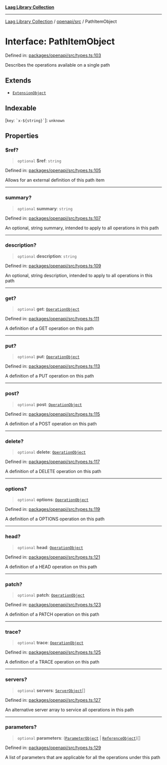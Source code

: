 [**Laag Library Collection**](../../../README.md)

***

[Laag Library Collection](../../../modules.md) / [openapi/src](../README.md) / PathItemObject

# Interface: PathItemObject

Defined in: [packages/openapi/src/types.ts:103](https://github.com/bschwarz/laag/blob/fbbd59f53b1467155cca720fc2d13c5cf1b8ba8f/packages/openapi/src/types.ts#L103)

Describes the operations available on a single path

## Extends

- [`ExtensionObject`](../../../@laag/core/interfaces/ExtensionObject.md)

## Indexable

\[`key`: `` `x-${string}` ``\]: `unknown`

## Properties

### $ref?

> `optional` **$ref**: `string`

Defined in: [packages/openapi/src/types.ts:105](https://github.com/bschwarz/laag/blob/fbbd59f53b1467155cca720fc2d13c5cf1b8ba8f/packages/openapi/src/types.ts#L105)

Allows for an external definition of this path item

***

### summary?

> `optional` **summary**: `string`

Defined in: [packages/openapi/src/types.ts:107](https://github.com/bschwarz/laag/blob/fbbd59f53b1467155cca720fc2d13c5cf1b8ba8f/packages/openapi/src/types.ts#L107)

An optional, string summary, intended to apply to all operations in this path

***

### description?

> `optional` **description**: `string`

Defined in: [packages/openapi/src/types.ts:109](https://github.com/bschwarz/laag/blob/fbbd59f53b1467155cca720fc2d13c5cf1b8ba8f/packages/openapi/src/types.ts#L109)

An optional, string description, intended to apply to all operations in this path

***

### get?

> `optional` **get**: [`OperationObject`](OperationObject.md)

Defined in: [packages/openapi/src/types.ts:111](https://github.com/bschwarz/laag/blob/fbbd59f53b1467155cca720fc2d13c5cf1b8ba8f/packages/openapi/src/types.ts#L111)

A definition of a GET operation on this path

***

### put?

> `optional` **put**: [`OperationObject`](OperationObject.md)

Defined in: [packages/openapi/src/types.ts:113](https://github.com/bschwarz/laag/blob/fbbd59f53b1467155cca720fc2d13c5cf1b8ba8f/packages/openapi/src/types.ts#L113)

A definition of a PUT operation on this path

***

### post?

> `optional` **post**: [`OperationObject`](OperationObject.md)

Defined in: [packages/openapi/src/types.ts:115](https://github.com/bschwarz/laag/blob/fbbd59f53b1467155cca720fc2d13c5cf1b8ba8f/packages/openapi/src/types.ts#L115)

A definition of a POST operation on this path

***

### delete?

> `optional` **delete**: [`OperationObject`](OperationObject.md)

Defined in: [packages/openapi/src/types.ts:117](https://github.com/bschwarz/laag/blob/fbbd59f53b1467155cca720fc2d13c5cf1b8ba8f/packages/openapi/src/types.ts#L117)

A definition of a DELETE operation on this path

***

### options?

> `optional` **options**: [`OperationObject`](OperationObject.md)

Defined in: [packages/openapi/src/types.ts:119](https://github.com/bschwarz/laag/blob/fbbd59f53b1467155cca720fc2d13c5cf1b8ba8f/packages/openapi/src/types.ts#L119)

A definition of a OPTIONS operation on this path

***

### head?

> `optional` **head**: [`OperationObject`](OperationObject.md)

Defined in: [packages/openapi/src/types.ts:121](https://github.com/bschwarz/laag/blob/fbbd59f53b1467155cca720fc2d13c5cf1b8ba8f/packages/openapi/src/types.ts#L121)

A definition of a HEAD operation on this path

***

### patch?

> `optional` **patch**: [`OperationObject`](OperationObject.md)

Defined in: [packages/openapi/src/types.ts:123](https://github.com/bschwarz/laag/blob/fbbd59f53b1467155cca720fc2d13c5cf1b8ba8f/packages/openapi/src/types.ts#L123)

A definition of a PATCH operation on this path

***

### trace?

> `optional` **trace**: [`OperationObject`](OperationObject.md)

Defined in: [packages/openapi/src/types.ts:125](https://github.com/bschwarz/laag/blob/fbbd59f53b1467155cca720fc2d13c5cf1b8ba8f/packages/openapi/src/types.ts#L125)

A definition of a TRACE operation on this path

***

### servers?

> `optional` **servers**: [`ServerObject`](ServerObject.md)[]

Defined in: [packages/openapi/src/types.ts:127](https://github.com/bschwarz/laag/blob/fbbd59f53b1467155cca720fc2d13c5cf1b8ba8f/packages/openapi/src/types.ts#L127)

An alternative server array to service all operations in this path

***

### parameters?

> `optional` **parameters**: ([`ParameterObject`](ParameterObject.md) \| [`ReferenceObject`](ReferenceObject.md))[]

Defined in: [packages/openapi/src/types.ts:129](https://github.com/bschwarz/laag/blob/fbbd59f53b1467155cca720fc2d13c5cf1b8ba8f/packages/openapi/src/types.ts#L129)

A list of parameters that are applicable for all the operations under this path
